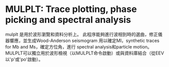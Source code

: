 # MULPLT: Trace plotting, phase picking and spectral analysis

mulplt 是用於波形瀏覽和資料分析上。 此程序能夠進行波相到時的選曲，修正儀器響應，並生成Wood-Anderson seismogram 用以確定Ml，synthetic traces for Mb and Ms，確定方位角，進行 spectral analysis和particle motion。MULPLT可以獨立用於波形檢視（以MULPLT命令啟動）或與資料庫結合（從EEV以'p'或'po'啟動）。

